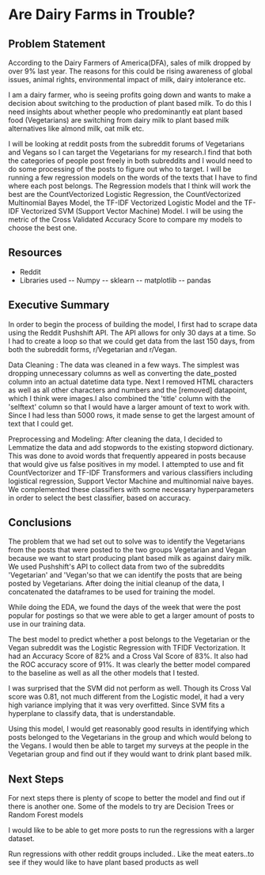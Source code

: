 
# Are Dairy Farms in Trouble?



## Problem Statement
According to the Dairy Farmers of America(DFA), sales of milk dropped by over 9% last year. The reasons for this could be rising awareness of global issues, animal rights, environmental impact of milk, dairy intolerance etc.

I am a dairy farmer, who is seeing profits going down and wants to make a decision about switching to the production of plant based milk. To do this I need insights about whether people who predominantly eat plant based food (Vegetarians) are switching from dairy milk to plant based milk alternatives like almond milk, oat milk etc.

I will be looking at reddit posts from the subreddit forums of Vegetarians and Vegans so I can target the Vegetarians for my research.I find that both the categories of people post freely in both subreddits and I would need to do some processing of the posts to figure out who to target. I will be running a few regression models on the words of the texts that I have to find where each post belongs. The Regression models that I think will work the best are the CountVectorized Logistic Regression, the CountVectorized Multinomial Bayes Model, the TF-IDF Vectorized Logistic Model and the TF-IDF Vectorized SVM (Support Vector Machine) Model. I will be using the metric of the Cross Validated Accuracy Score to compare my models to choose the best one.

## Resources

- Reddit
- Libraries used
-- Numpy
-- sklearn
-- matplotlib
-- pandas





## Executive Summary


In order to begin the process of building the model, I first had to scrape data using the Reddit Pushshift API. The API allows for only 30 days at a time. So I had to create a loop so that we could get data from the last 150 days, from both the subreddit forms, r/Vegetarian and r/Vegan.

Data Cleaning : The data was cleaned in a few ways. The simplest was dropping unnecessary columns as well as converting the date_posted column into an actual datetime data type. Next I removed HTML characters as well as all other characters and numbers and the [removed] datapoint, which I think were images.I also combined the 'title' column with the 'selftext' column so that I would have a larger amount of text to work with. Since I had less than 5000 rows, it made sense to get the largest amount of text that I could get.   

Preprocessing and Modeling: After cleaning the data, I decided to Lemmatize the data and add stopwords to the existing stopword dictionary. This was done to avoid words that frequently appeared in posts because that would give us false positives in my model. I attempted to use and fit CountVectorizer and TF-IDF Transformers and various classifiers including logistical regression, Support Vector Machine and multinomial naive bayes. We complemented these classifiers with some necessary hyperparameters in order to select the best classifier, based on accuracy.

## Conclusions

The problem that we had set out to solve was to identify the Vegetarians from the posts that were posted to the two groups Vegetarian and Vegan because we want to start producing plant based milk as against dairy milk. We used Pushshift's API to collect data from two of the subreddits 'Vegetarian' and 'Vegan'so that we can identify the posts that are being posted by Vegetarians. After doing the initial cleanup of the data, I concatenated the dataframes to be used for training the model.

While doing the EDA, we found the days of the week that were the post popular for postings so that we were able to get a larger amount of posts to use in our training data.

The best model to predict whether a post belongs to the Vegetarian or the Vegan subreddit was the Logistic Regression with TFIDF Vectorization. It had an Accuracy Score of 82% and a Cross Val Score of 83%. It also had the ROC accuracy score of 91%. It was clearly the better model compared to the baseline as well as all the other models that I tested.

I was surprised that the SVM did not perform as well. Though its Cross Val score was 0.81, not much different from the Logistic model, it had a very high variance implying that it was very overfitted. Since SVM fits a hyperplane to classify data, that is understandable.

Using this model, I would get reasonably good results in identifying which posts belonged to the Vegetarians in the group and which would belong to the Vegans. I would then be able to target my surveys at the people in the Vegetarian group and find out if they would want to drink plant based milk.

##  Next Steps
For next steps there is plenty of scope to better the model and find out if there is another one. Some of the models to try are Decision Trees or Random Forest models

I would like to be able to get more posts to run the regressions with a larger dataset.

Run regressions with other reddit groups included.. Like the meat eaters..to see if they would like to have plant based products as well
